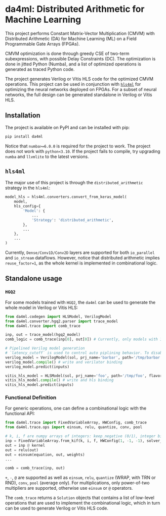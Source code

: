 # da4ml: Distributed Arithmetic for Machine Learning

This project performs Constant Matrix-Vector Multiplication (CMVM) with Distributed Arithmetic (DA) for Machine Learning (ML) on a Field Programmable Gate Arrays (FPGAs).

CMVM optimization is done through greedy CSE of two-term subexpressions, with possible Delay Constraints (DC). The optimization is done in jitted Python (Numba), and a list of optimized operations is generated as traced Python code.

The project generates Verilog or Vitis HLS code for the optimized CMVM operations. This project can be used in conjunction with [`hls4ml`](https://github.com/fastmachinelearning/hls4ml/) for optimizing the neural networks deployed on FPGAs. For a subset of neural networks, the full design can be generated standalone in Verilog or Vitis HLS.


## Installation

The project is available on PyPI and can be installed with pip:

```bash
pip install da4ml
```

Notice that `numba>=6.0.0` is required for the project to work. The project does not work with `python<3.10`. If the project fails to compile, try upgrading `numba` and `llvmlite` to the latest versions.

## `hls4ml`

The major use of this project is through the `distributed_arithmetic` strategy in the `hls4ml`:

```python
model_hls = hls4ml.converters.convert_from_keras_model(
    model,
    hls_config={
        'Model': {
            ...
            'Strategy': 'distributed_arithmetic',
        },
        ...
    },
    ...
)
```

Currently, `Dense/Conv1D/Conv2D` layers are supported for both `io_parallel` and `io_stream` dataflows. However, notice that distributed arithmetic implies `reuse_factor=1`, as the whole kernel is implemented in combinational logic.

## Standalone usage

### `HGQ2`

For some models trained with `HGQ2`, the `da4ml` can be used to generate the whole model in Verilog or Vitis HLS:

```python
from da4ml.codegen import HLSModel, VerilogModel
from da4ml.converter.hgq2.parser import trace_model
from da4ml.trace import comb_trace

inp, out = trace_model(hgq2_model)
comb_logic = comb_trace(inp[0], out[0]) # Currently, only models with 1 input and 1 output are supported

# Pipelined Verilog model generation
# `latency_cutoff` is used to control auto piplining behavior. To disable pipelining, set it to -1.
verilog_model = VerilogModel(sol, prj_name='barbar', path='/tmp/barbar', latency_cutoff=5)
verilog_model.compile() # write and verilator binding
verilog_model.predict(inputs)

vitis_hls_model = HLSModel(sol, prj_name='foo', path='/tmp/foo', flavor='vitis') # Only vitis is supported for now
vitis_hls_model.compile() # write and hls binding
vitis_hls_model.predict(inputs)
```

### Functional Definition
For generic operations, one can define a combinational logic with the functional API:

```python
from da4ml.trace import FixedVariableArray, HWConfig, comb_trace
from da4ml.trace.ops import einsum, relu, quantize, conv, pool

# k, i, f are numpy arrays of integers: keep_negative (0/1), integer bits (excl. sign), fractional bits
inp = FixedVariableArray.from_kif(k, i, f, HWConfig(1, -1, -1), solver_options={'hard_dc':2})
out = inp @ kernel
out = relu(out)
out = einsum(equation, out, weights)
...

comb = comb_trace(inp, out)
```

`+`, `-`, `@` are supported as well as `einsum`, `relu`, `quantize` (WRAP, with TRN or RND), `conv`, `pool` (average only). For multiplications, only power-of-two multipliers are supported, otherwise use `einsum` or `@` operators.

The `comb_trace` returns a `Solution` objects that contains a list of low-level operations that are used to implement the combinational logic, which in turn can be used to generate Verilog or Vitis HLS code.
